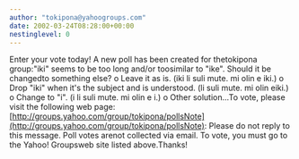 ```yaml
---
author: "tokipona@yahoogroups.com"
date: 2002-03-24T08:28:00+00:00
nestinglevel: 0
---
```

Enter your vote today! A new poll has been created for thetokipona group:"iki" seems to be too long and/or toosimilar to "ike". Should it be changedto something else? o Leave it as is. (iki li suli mute. mi olin e iki.) o Drop "iki" when it's the subject and is understood. (li suli mute. mi olin eiki.) o Change to "i". (i li suli mute. mi olin e i.) o Other solution...To vote, please visit the following web page:[http://groups.yahoo.com/group/tokipona/pollsNote](http://groups.yahoo.com/group/tokipona/pollsNote): Please do not reply to this message. Poll votes arenot collected via email. To vote, you must go to the Yahoo! Groupsweb site listed above.Thanks!